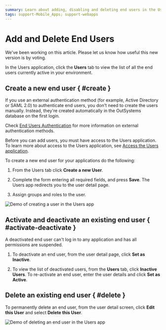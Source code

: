```yaml
---
summary: Learn about adding, disabling and deleting end users in the Users application.
tags: support-Mobile_Apps; support-webapps
---
```


# Add and Delete End Users

<div class="info" markdown="1">

We've been working on this article. Please let us know how useful this new version is by voting.

</div>

In the Users application, click the **Users** tab to view the list of all the end users currently active in your environment.

## Create a new end user { #create }

<div class="info" markdown="1">

If you use an external authentication method (for example, Active Directory or SAML 2.0) to authenticate end users, you don't need to create the users manually. Instead, they're created automatically in the OutSystems database on the first login.

Check [End Users Authentication](end-user-authentication/intro.md) for more information on external authentication methods.

</div>

Before you can add users, you must have access to the Users application. To learn more about access to the Users application, see [Access the Users application](accessing-users.md).

To create a new end user for your applications do the following:

1. From the Users tab click **Create a new User**.

1. Complete the form entering all required fields, and press **Save**. The Users app redirects you to the user detail page.

1. Assign groups and roles to the user.

![Demo of creating a user in the Users app](images/add-delete-users-gif1.gif?width=550)

## Activate and deactivate an existing end user { #activate-deactivate }

A deactivated end user can't log in to any application and has all permissions are suspended.
  
1. To deactivate an end user, from the user detail page, click **Set as Inactive**.

1. To view the list of deactivated users, from the **Users** tab, click **Inactive Users**. To re-activate an end user, enter the user details and click **Set as Active**.

## Delete an existing end user { #delete }

To permanently delete an end user, from the user detail screen, click **Edit this User** and select **Delete this User**.

![Demo of deleting an end user in the Users app](images/add-delete-users-gif2.gif?width=550)
